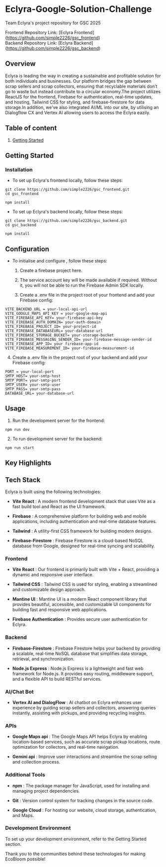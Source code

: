 # Eclyra-Google-Solution-Challenge
Team Eclyra's project repository for GSC 2025

Frontend Repository Link: [Eclyra Frontend] (https://github.com/simple2226/gsc_frontend)  
Backend Repository Link: [Eclyra Backend] (https://github.com/simple2226/gsc_backend)  

## Overview  

Eclyra is leading the way in creating a sustainable and profitable solution for both individuals and businesses. Our platform bridges the gap between scrap sellers and scrap collectors, ensuring that recyclable materials don’t go to waste but instead contribute to a circular economy.The project utilizes ReactJS for the frontend, Firebase for authentication, real-time updates, and hosting, Tailwind CSS for styling, and firebase-firestore for data storage.In addition, we've also integrated AI/ML into our site, by utilising an Dialogflow CX and Vertex AI allowing users to access the Eclyra eazily.

## Table of content

1. [Getting Started](#GettingStarted)

## Getting Started

### Installation

- To set up Eclyra's frontend locally, follow these steps:

```Clone the repository:
git clone https://github.com/simple2226/gsc_frontend.git
cd gsc_frontend
```

```Install Dependencies:
npm install
```

- To set up Eclyra's backend locally, follow these steps:

```Clone the repository:
git clone https://github.com/simple2226/gsc_backend.git
cd gsc_backend
```

```Install Dependencies:
npm install
```

## Configuration

- To initialise and configure , follow these steps:

  1. Create a firebase project here.

  2. The service account key will be made available if required. Without it, you will not be able to run the Firebase Admin SDK locally.

  3. Create a .env file in the project root of your frontend and add your Firebase config:

```
VITE_BACKEND_URL = your-local-api-url
VITE_GOOGLE_MAPS_API_KEY = your-google-map-api
VITE_FIREBASE_API_KEY= your-firebase-api-key
VITE_FIREBASE_AUTH_DOMAIN= your-auth-domain
VITE_FIREBASE_PROJECT_ID= your-project-id
VITE_FIREBASE_DATABASEURL= your-database-url
VITE_FIREBASE_STORAGE_BUCKET= your-storage-bucket
VITE_FIREBASE_MESSAGING_SENDER_ID= your-firebase-message-sender-id
VITE_FIREBASE_APP_ID= your firebase-app-id
VITE_FIREBASE_MEASUREMENT_ID= your-firebase-measurement-id
```

 4. Create a .env file in the project root of your backend and add your Firebase config:

```
PORT = your-local-port
SMTP_HOST= your-smtp-host
SMTP_PORT= your-smtp-port
SMTP_USER= your-smtp-user
SMTP_PASS= your-smtp-pass
DATABASE_URL= your-database-url
```

## Usage

 1. Run the development server for the frontend:

```
npm run dev
```

2. To run development server for the backend:

```
npm run start
```

## Key Highlights

## Tech Stack

Eclyra is built using the following technologies:

- **Vite React** : A modern frontend development stack that uses Vite as a fast build tool and React as the UI framework.

- **Firebase** : A comprehensive platform for building web and mobile applications, including authentication and real-time database features.

- **Tailwind** : A utility-first CSS framework for building modern designs.

- **Firebase-Firestore** : Firebase Firestore is a cloud-based NoSQL database from Google, designed for real-time syncing and scalability.

### Frontend

- **Vite React** : Our frontend is primarily built with Vite + React, providing a dynamic and responsive user interface.

- **Tailwind CSS** : Tailwind CSS is used for styling, enabling a streamlined and customizable design approach.

- **Mantine UI** : Mantine UI is a modern React component library that provides beautiful, accessible, and customizable UI components for building fast and responsive web applications.

- **Firebase Authentication** : Provides secure user authentication for Eclyra.

### Backend

- **Firebase-Firestore** : Firebase Firestore helps your backend by providing a scalable, real-time NoSQL database that simplifies data storage, retrieval, and synchronization.

- **Node.js Express** : Node.js Express is a lightweight and fast web framework for Node.js. It provides easy routing, middleware support, and a flexible API to build RESTful services.

### AI/Chat Bot 

- **Vertex AI and DialogFlow** : AI chatbot on Eclyra enhances user experience by guiding scrap sellers and collectors, answering queries instantly, assisting with pickups, and providing recycling insights.

### APIs

- **Google Maps api** : The Google Maps API helps Eclyra by enabling location-based services, such as accurate scrap pickup locations, route optimization for collectors, and real-time navigation.

- **Gemini api** : Improve user interactions and streamline the scrap selling and collection process.

### Additional Tools

- **npm** : The package manager for JavaScript, used for installing and managing project dependencies.

- **Git** : Version control system for tracking changes in the source code.

- **Google Cloud** : For hosting our website, cloud storage, authentication, and Maps.

### Development Environment

To set up your development environment, refer to the Getting Started section.

Thank you to the communities behind these technologies for making EcoBloom possible!










